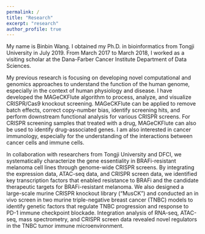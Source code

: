 ```yaml
---
permalink: /
title: "Research"
excerpt: "research"
author_profile: true
---
```


My name is Binbin Wang. I obtained my Ph.D. in bioinformatics from Tongji University in July 2019. From March 2017 to March 2018, I worked as a visiting scholar at the Dana-Farber Cancer Institute Department of Data Sciences. 

My previous research is focusing on developing novel computational and genomics approaches to understand the function of the human genome, especially in the context of human physiology and disease. I have developed the MAGeCKFlute algorithm to process, analyze, and visualize CRISPR/Cas9 knockout screening. MAGeCKFlute can be applied to remove batch effects, correct copy-number bias, identify screening hits, and perform downstream functional analysis for various CRISPR screens. For CRISPR screening samples that treated with a drug, MAGeCKFlute can also be used to identify drug-associated genes. I am also interested in cancer immunology, especially for the understanding of the interactions between cancer cells and immune cells.

In collaboration with researchers from Tongji University and DFCI, we systematically characterize the gene essentiality in BRAFi-resistant melanoma cell lines through genome-wide CRISPR screens. By integrating the expression data, ATAC-seq data, and CRISPR screen data, we identified key transcription factors that enabled resistance to BRAFi and the candidate therapeutic targets for BRAFi-resistant melanoma. We also designed a large-scale murine CRISPR knockout library (“MusCK”) and conducted an in vivo screen in two murine triple-negative breast cancer (TNBC) models to identify genetic factors that regulate TNBC progression and response to PD-1 immune checkpoint blockade. Integration analysis of RNA-seq, ATAC-seq, mass spectrometry, and CRISPR screen data revealed novel regulators in the TNBC tumor immune microenvironment.
